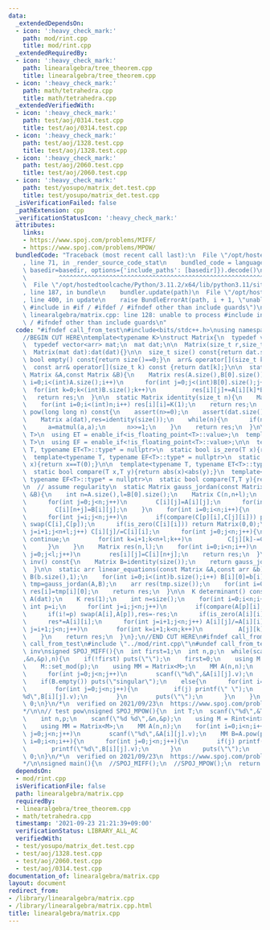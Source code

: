 ```yaml
---
data:
  _extendedDependsOn:
  - icon: ':heavy_check_mark:'
    path: mod/rint.cpp
    title: mod/rint.cpp
  _extendedRequiredBy:
  - icon: ':heavy_check_mark:'
    path: linearalgebra/tree_theorem.cpp
    title: linearalgebra/tree_theorem.cpp
  - icon: ':heavy_check_mark:'
    path: math/tetrahedra.cpp
    title: math/tetrahedra.cpp
  _extendedVerifiedWith:
  - icon: ':heavy_check_mark:'
    path: test/aoj/0314.test.cpp
    title: test/aoj/0314.test.cpp
  - icon: ':heavy_check_mark:'
    path: test/aoj/1328.test.cpp
    title: test/aoj/1328.test.cpp
  - icon: ':heavy_check_mark:'
    path: test/aoj/2060.test.cpp
    title: test/aoj/2060.test.cpp
  - icon: ':heavy_check_mark:'
    path: test/yosupo/matrix_det.test.cpp
    title: test/yosupo/matrix_det.test.cpp
  _isVerificationFailed: false
  _pathExtension: cpp
  _verificationStatusIcon: ':heavy_check_mark:'
  attributes:
    links:
    - https://www.spoj.com/problems/MIFF/
    - https://www.spoj.com/problems/MPOW/
  bundledCode: "Traceback (most recent call last):\n  File \"/opt/hostedtoolcache/Python/3.11.2/x64/lib/python3.11/site-packages/onlinejudge_verify/documentation/build.py\"\
    , line 71, in _render_source_code_stat\n    bundled_code = language.bundle(stat.path,\
    \ basedir=basedir, options={'include_paths': [basedir]}).decode()\n          \
    \         ^^^^^^^^^^^^^^^^^^^^^^^^^^^^^^^^^^^^^^^^^^^^^^^^^^^^^^^^^^^^^^^^^^^^^^^^^^^^^^^^^\n\
    \  File \"/opt/hostedtoolcache/Python/3.11.2/x64/lib/python3.11/site-packages/onlinejudge_verify/languages/cplusplus.py\"\
    , line 187, in bundle\n    bundler.update(path)\n  File \"/opt/hostedtoolcache/Python/3.11.2/x64/lib/python3.11/site-packages/onlinejudge_verify/languages/cplusplus_bundle.py\"\
    , line 400, in update\n    raise BundleErrorAt(path, i + 1, \"unable to process\
    \ #include in #if / #ifdef / #ifndef other than include guards\")\nonlinejudge_verify.languages.cplusplus_bundle.BundleErrorAt:\
    \ linearalgebra/matrix.cpp: line 128: unable to process #include in #if / #ifdef\
    \ / #ifndef other than include guards\n"
  code: "#ifndef call_from_test\n#include<bits/stdc++.h>\nusing namespace std;\n#endif\n\
    //BEGIN CUT HERE\ntemplate<typename K>\nstruct Matrix{\n  typedef vector<K> arr;\n\
    \  typedef vector<arr> mat;\n  mat dat;\n\n  Matrix(size_t r,size_t c):dat(r,arr(c,K())){}\n\
    \  Matrix(mat dat):dat(dat){}\n\n  size_t size() const{return dat.size();}\n \
    \ bool empty() const{return size()==0;}\n  arr& operator[](size_t k){return dat[k];}\n\
    \  const arr& operator[](size_t k) const {return dat[k];}\n\n  static Matrix matmul(const\
    \ Matrix &A,const Matrix &B){\n    Matrix res(A.size(),B[0].size());\n    for(int\
    \ i=0;i<(int)A.size();i++)\n      for(int j=0;j<(int)B[0].size();j++)\n      \
    \  for(int k=0;k<(int)B.size();k++)\n          res[i][j]+=A[i][k]*B[k][j];\n \
    \   return res;\n  }\n\n  static Matrix identity(size_t n){\n    Matrix res(n,n);\n\
    \    for(int i=0;i<(int)n;i++) res[i][i]=K(1);\n    return res;\n  }\n\n  Matrix\
    \ pow(long long n) const{\n    assert(n>=0);\n    assert(dat.size()==dat[0].size());\n\
    \    Matrix a(dat),res=identity(size());\n    while(n){\n      if(n&1) res=matmul(res,a);\n\
    \      a=matmul(a,a);\n      n>>=1;\n    }\n    return res;\n  }\n\n  template<typename\
    \ T>\n  using ET = enable_if<is_floating_point<T>::value>;\n  template<typename\
    \ T>\n  using EF = enable_if<!is_floating_point<T>::value>;\n\n  template<typename\
    \ T, typename ET<T>::type* = nullptr>\n  static bool is_zero(T x){return abs(x)<1e-8;}\n\
    \  template<typename T, typename EF<T>::type* = nullptr>\n  static bool is_zero(T\
    \ x){return x==T(0);}\n\n  template<typename T, typename ET<T>::type* = nullptr>\n\
    \  static bool compare(T x,T y){return abs(x)<abs(y);}\n  template<typename T,\
    \ typename EF<T>::type* = nullptr>\n  static bool compare(T,T y){return !is_zero(y);}\n\
    \n  // assume regularity\n  static Matrix gauss_jordan(const Matrix &A,const Matrix\
    \ &B){\n    int n=A.size(),l=B[0].size();\n    Matrix C(n,n+l);\n    for(int i=0;i<n;i++){\n\
    \      for(int j=0;j<n;j++)\n        C[i][j]=A[i][j];\n      for(int j=0;j<l;j++)\n\
    \        C[i][n+j]=B[i][j];\n    }\n    for(int i=0;i<n;i++){\n      int p=i;\n\
    \      for(int j=i;j<n;j++)\n        if(compare(C[p][i],C[j][i])) p=j;\n     \
    \ swap(C[i],C[p]);\n      if(is_zero(C[i][i])) return Matrix(0,0);\n      for(int\
    \ j=i+1;j<n+l;j++) C[i][j]/=C[i][i];\n      for(int j=0;j<n;j++){\n        if(i==j)\
    \ continue;\n        for(int k=i+1;k<n+l;k++)\n          C[j][k]-=C[j][i]*C[i][k];\n\
    \      }\n    }\n    Matrix res(n,l);\n    for(int i=0;i<n;i++)\n      for(int\
    \ j=0;j<l;j++)\n        res[i][j]=C[i][n+j];\n    return res;\n  }\n\n  Matrix\
    \ inv() const{\n    Matrix B=identity(size());\n    return gauss_jordan(*this,B);\n\
    \  }\n\n  static arr linear_equations(const Matrix &A,const arr &b){\n    Matrix\
    \ B(b.size(),1);\n    for(int i=0;i<(int)b.size();i++) B[i][0]=b[i];\n    Matrix\
    \ tmp=gauss_jordan(A,B);\n    arr res(tmp.size());\n    for(int i=0;i<(int)tmp.size();i++)\
    \ res[i]=tmp[i][0];\n    return res;\n  }\n\n  K determinant() const{\n    Matrix\
    \ A(dat);\n    K res(1);\n    int n=size();\n    for(int i=0;i<n;i++){\n     \
    \ int p=i;\n      for(int j=i;j<n;j++)\n        if(compare(A[p][i],A[j][i])) p=j;\n\
    \      if(i!=p) swap(A[i],A[p]),res=-res;\n      if(is_zero(A[i][i])) return K(0);\n\
    \      res*=A[i][i];\n      for(int j=i+1;j<n;j++) A[i][j]/=A[i][i];\n      for(int\
    \ j=i+1;j<n;j++)\n        for(int k=i+1;k<n;k++)\n          A[j][k]-=A[j][i]*A[i][k];\n\
    \    }\n    return res;\n  }\n};\n//END CUT HERE\n#ifndef call_from_test\n#define\
    \ call_from_test\n#include \"../mod/rint.cpp\"\n#undef call_from_test\n\n// test\
    \ inv\nsigned SPOJ_MIFF(){\n  int first=1;\n  int n,p;\n  while(scanf(\"%d %d\"\
    ,&n,&p),n){\n    if(!first) puts(\"\");\n    first=0;\n    using M = Rint<int>;\n\
    \    M::set_mod(p);\n    using MM = Matrix<M>;\n    MM A(n,n);\n    for(int i=0;i<n;i++)\n\
    \      for(int j=0;j<n;j++)\n        scanf(\"%d\",&A[i][j].v);\n    MM B=A.inv();\n\
    \    if(B.empty()) puts(\"singular\");\n    else{\n      for(int i=0;i<n;i++){\n\
    \        for(int j=0;j<n;j++){\n          if(j) printf(\" \");\n          printf(\"\
    %d\",B[i][j].v);\n        }\n        puts(\"\");\n      }\n    }\n  }\n  return\
    \ 0;\n}\n/*\n  verified on 2021/09/23\n  https://www.spoj.com/problems/MIFF/\n\
    */\n\n// test pow\nsigned SPOJ_MPOW(){\n  int T;\n  scanf(\"%d\",&T);\n  while(T--){\n\
    \    int n,p;\n    scanf(\"%d %d\",&n,&p);\n    using M = Rint<int>;\n    M::set_mod(1e9+7);\n\
    \    using MM = Matrix<M>;\n    MM A(n,n);\n    for(int i=0;i<n;i++)\n      for(int\
    \ j=0;j<n;j++)\n        scanf(\"%d\",&A[i][j].v);\n    MM B=A.pow(p);\n    for(int\
    \ i=0;i<n;i++){\n      for(int j=0;j<n;j++){\n        if(j) printf(\" \");\n \
    \       printf(\"%d\",B[i][j].v);\n      }\n      puts(\"\");\n    }\n  }\n  return\
    \ 0;\n}\n/*\n  verified on 2021/09/23\n  https://www.spoj.com/problems/MPOW/\n\
    */\n\nsigned main(){\n  //SPOJ_MIFF();\n  //SPOJ_MPOW();\n  return 0;\n}\n#endif\n"
  dependsOn:
  - mod/rint.cpp
  isVerificationFile: false
  path: linearalgebra/matrix.cpp
  requiredBy:
  - linearalgebra/tree_theorem.cpp
  - math/tetrahedra.cpp
  timestamp: '2021-09-23 21:21:39+09:00'
  verificationStatus: LIBRARY_ALL_AC
  verifiedWith:
  - test/yosupo/matrix_det.test.cpp
  - test/aoj/1328.test.cpp
  - test/aoj/2060.test.cpp
  - test/aoj/0314.test.cpp
documentation_of: linearalgebra/matrix.cpp
layout: document
redirect_from:
- /library/linearalgebra/matrix.cpp
- /library/linearalgebra/matrix.cpp.html
title: linearalgebra/matrix.cpp
---
```


